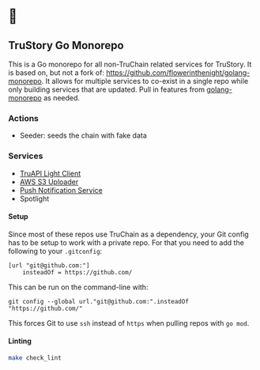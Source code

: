 # 🐙
## TruStory Go Monorepo

This is a Go monorepo for all non-TruChain related services for TruStory. It is based on, but not a fork of: https://github.com/flowerinthenight/golang-monorepo. It allows for multiple services to co-exist in a single repo while only building services that are updated. Pull in features from [golang-monorepo](https://github.com/flowerinthenight/golang-monorepo) as needed.

### Actions
* Seeder: seeds the chain with fake data

### Services

* [TruAPI Light Client](./services/truapi/README.md)
* [AWS S3 Uploader](./services/uploader/README.md)
* [Push Notification Service](./services/push/README.md)
* Spotlight

#### Setup

Since most of these repos use TruChain as a dependency, your Git config has to be setup to work with a private repo. For that you need to add the following to your `.gitconfig`:

```
[url "git@github.com:"]
    insteadOf = https://github.com/
```

This can be run on the command-line with: 
```
git config --global url."git@github.com:".insteadOf "https://github.com/"
```

This forces Git to use `ssh` instead of `https` when pulling repos with `go mod`.

#### Linting

```sh
make check_lint
```
